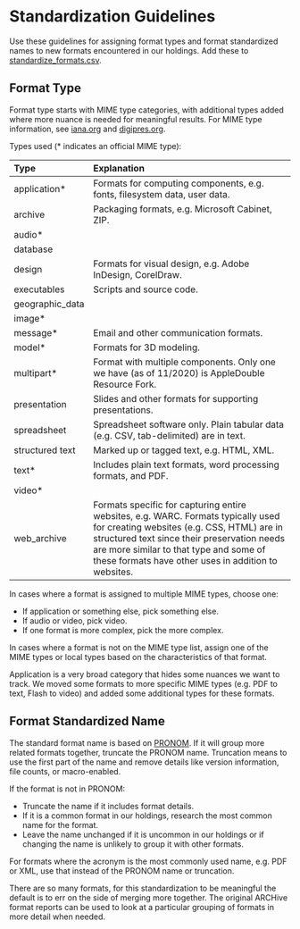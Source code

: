 ﻿# Standardization Guidelines

Use these guidelines for assigning format types and format standardized names to new formats encountered in our holdings. Add these to [standardize_formats.csv](standardize_formats.csv).


## Format Type
Format type starts with MIME type categories, with additional types added where more nuance is needed for meaningful results. For MIME type information, see [iana.org](https://www.iana.org/assignments/media-types/media-types.xhtml) and [digipres.org](https://www.digipres.org/formats/mime-types/).
 
Types used (* indicates an official MIME type):

|Type|Explanation|
|:------|:----|
|application* | Formats for computing components, e.g. fonts, filesystem data, user data.|
|archive | Packaging formats, e.g. Microsoft Cabinet, ZIP.|
|audio* ||
|database ||
|design | Formats for visual design, e.g. Adobe InDesign, CorelDraw.|
|executables | Scripts and source code.|
|geographic_data ||
|image* ||
|message* | Email and other communication formats.|
|model* | Formats for 3D modeling.|
|multipart* | Format with multiple components. Only one we have (as of 11/2020) is AppleDouble Resource Fork.|
|presentation | Slides and other formats for supporting presentations.|
|spreadsheet | Spreadsheet software only. Plain tabular data (e.g. CSV, tab-delimited) are in text.
|structured text | Marked up or tagged text, e.g. HTML, XML.|
|text* | Includes plain text formats, word processing formats, and PDF.|
|video*||
|web_archive | Formats specific for capturing entire websites, e.g. WARC. Formats typically used for creating websites (e.g. CSS, HTML) are in structured text since their preservation needs are more similar to that type and some of these formats have other uses in addition to websites.|

In cases where a format is assigned to multiple MIME types, choose one:
* If application or something else, pick something else.
* If audio or video, pick video.
* If one format is more complex, pick the more complex.

In cases where a format is not on the MIME type list, assign one of the MIME types or local types based on the characteristics of that format.

Application is a very broad category that hides some nuances we want to track. We moved some formats to more specific MIME types (e.g. PDF to text, Flash to video) and added some additional types for these formats.

## Format Standardized Name
The standard format name is based on [PRONOM](https://www.nationalarchives.gov.uk/PRONOM/). If it will group more related formats together, truncate the PRONOM name. Truncation means to use the first part of the name and remove details like version information, file counts, or macro-enabled.

If the format is not in PRONOM:
* Truncate the name if it includes format details.
* If it is a common format in our holdings, research the most common name for the format.
* Leave the name unchanged if it is uncommon in our holdings or if changing the name is unlikely to group it with other formats.

For formats where the acronym is the most commonly used name, e.g. PDF or XML, use that instead of the PRONOM name or truncation.

There are so many formats, for this standardization to be meaningful the default is to err on the side of merging more together. The original ARCHive format reports can be used to look at a particular grouping of formats in more detail when needed.